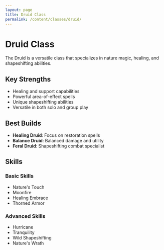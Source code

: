 ```yaml
---
layout: page
title: Druid Class
permalink: /content/classes/druid/
---
```


# Druid Class

The Druid is a versatile class that specializes in nature magic, healing, and shapeshifting abilities.

## Key Strengths
- Healing and support capabilities
- Powerful area-of-effect spells
- Unique shapeshifting abilities
- Versatile in both solo and group play

## Best Builds
- **Healing Druid**: Focus on restoration spells
- **Balance Druid**: Balanced damage and utility
- **Feral Druid**: Shapeshifting combat specialist

## Skills

### Basic Skills
- Nature's Touch
- Moonfire
- Healing Embrace
- Thorned Armor

### Advanced Skills
- Hurricane
- Tranquility
- Wild Shapeshifting
- Nature's Wrath 